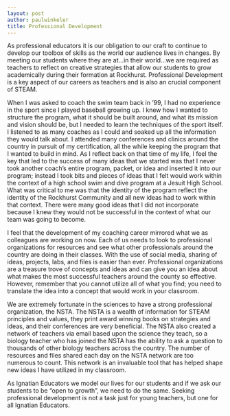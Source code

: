 ```yaml
---
layout: post
author: paulwinkeler
title: Professional Development
---
```

As professional educators it is our obligation to our craft to continue to develop our toolbox of skills as the world our audience lives in changes.  By meeting our students where they are at…in their world…we are required as teachers to reflect on creative strategies that allow our students to grow academically during their formation at Rockhurst.  Professional Development is a key aspect of our careers as teachers and is also an crucial component of STEAM.

When I was asked to coach the swim team back in ’99, I had no experience in the sport since I played baseball growing up.  I knew how I wanted to structure the program, what it should be built around, and what its mission and vision should be, but I needed to learn the techniques of the sport itself.  I listened to as many coaches as I could and soaked up all the information they would talk about.  I attended many conferences and clinics around the country in pursuit of my certification, all the while keeping the program that I wanted to build in mind.  As I reflect back on that time of my life, I feel the key that led to the success of many ideas that we started was that I never took another coach’s entire program, packet, or idea and inserted it into our program; instead I took bits and pieces of ideas that I felt would work within the context of a high school swim and dive program at a Jesuit High School.  What was critical to me was that the identity of the program reflect the identity of the Rockhurst Community and all new ideas had to work within that context.  There were many good ideas that I did not incorporate because I knew they would not be successful in the context of what our team was going to become.  

I feel that the development of my coaching career mirrored what we as colleagues are working on now.  Each of us needs to look to professional organizations for resources and see what other professionals around the country are doing in their classes.  With the use of social media, sharing of ideas, projects, labs, and files is easier than ever.  Professional organizations are a treasure trove of concepts and ideas and can give you an idea about what makes the most successful teachers around the county so effective.  However, remember that you cannot utilize all of what you find; you need to translate the idea into a concept that would work in your classroom.  

We are extremely fortunate in the sciences to have a strong professional organization, the NSTA.  The NSTA is a wealth of information for STEAM principles and values, they print award winning books on strategies and ideas, and their conferences are very beneficial.  The NSTA also created a network of teachers via email based upon the science they teach, so a biology teacher who has joined the NSTA has the ability to ask a question to thousands of other biology teachers across the country.  The number of resources and files shared each day on the NSTA network are too numerous to count.  This network is an invaluable tool that has helped shape new ideas I have utilized in my classroom.

As Ignatian Educators we model our lives for our students and if we ask our students to be “open to growth”, we need to do the same.  Seeking professional development is not a task just for young teachers, but one for all Ignatian Educators.